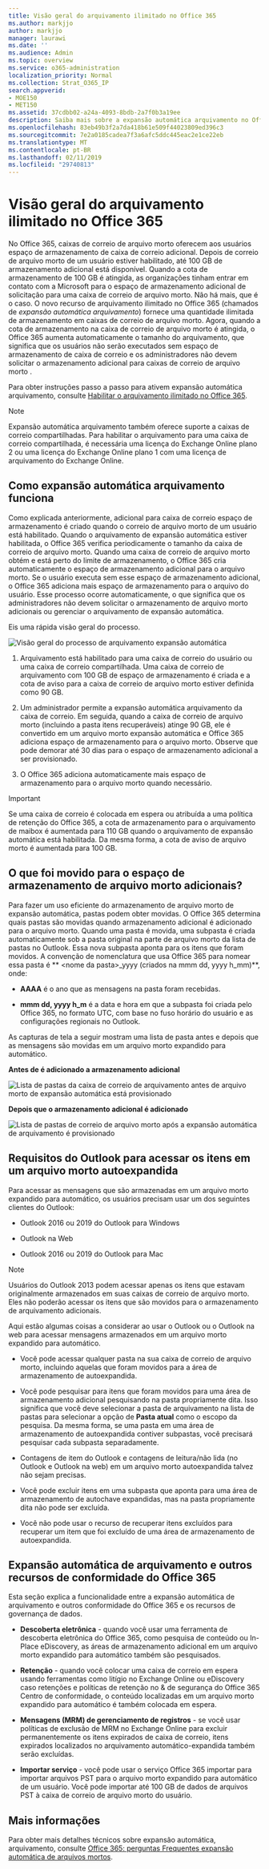 ```yaml
---
title: Visão geral do arquivamento ilimitado no Office 365
ms.author: markjjo
author: markjjo
manager: laurawi
ms.date: ''
ms.audience: Admin
ms.topic: overview
ms.service: o365-administration
localization_priority: Normal
ms.collection: Strat_O365_IP
search.appverid:
- MOE150
- MET150
ms.assetid: 37cdbb02-a24a-4093-8bdb-2a7f0b3a19ee
description: Saiba mais sobre a expansão automática arquivamento no Office 365, que fornece armazenamento de arquivamento ilimitado para caixas de correio Exchange Online.
ms.openlocfilehash: 83eb49b3f2a7da418b61e509f44023809ed396c3
ms.sourcegitcommit: 7e2a0185cadea7f3a6afc5ddc445eac2e1ce22eb
ms.translationtype: MT
ms.contentlocale: pt-BR
ms.lasthandoff: 02/11/2019
ms.locfileid: "29740813"
---
```

# <a name="overview-of-unlimited-archiving-in-office-365"></a>Visão geral do arquivamento ilimitado no Office 365

No Office 365, caixas de correio de arquivo morto oferecem aos usuários espaço de armazenamento de caixa de correio adicional. Depois de correio de arquivo morto de um usuário estiver habilitado, até 100 GB de armazenamento adicional está disponível. Quando a cota de armazenamento de 100 GB é atingida, as organizações tinham entrar em contato com a Microsoft para o espaço de armazenamento adicional de solicitação para uma caixa de correio de arquivo morto. Não há mais, que é o caso. O novo recurso de arquivamento ilimitado no Office 365 (chamados de *expansão automática arquivamento*) fornece uma quantidade ilimitada de armazenamento em caixas de correio de arquivo morto. Agora, quando a cota de armazenamento na caixa de correio de arquivo morto é atingida, o Office 365 aumenta automaticamente o tamanho do arquivamento, que significa que os usuários não serão executados sem espaço de armazenamento de caixa de correio e os administradores não devem solicitar o armazenamento adicional para caixas de correio de arquivo morto .
  
Para obter instruções passo a passo para ativem expansão automática arquivamento, consulte [Habilitar o arquivamento ilimitado no Office 365](enable-unlimited-archiving.md).
  
> [!NOTE]
> Expansão automática arquivamento também oferece suporte a caixas de correio compartilhadas. Para habilitar o arquivamento para uma caixa de correio compartilhada, é necessária uma licença do Exchange Online plano 2 ou uma licença do Exchange Online plano 1 com uma licença de arquivamento do Exchange Online. 
  
## <a name="how-auto-expanding-archiving-works"></a>Como expansão automática arquivamento funciona

Como explicada anteriormente, adicional para caixa de correio espaço de armazenamento é criado quando o correio de arquivo morto de um usuário está habilitado. Quando o arquivamento de expansão automática estiver habilitada, o Office 365 verifica periodicamente o tamanho da caixa de correio de arquivo morto. Quando uma caixa de correio de arquivo morto obtém e está perto do limite de armazenamento, o Office 365 cria automaticamente o espaço de armazenamento adicional para o arquivo morto. Se o usuário executa sem esse espaço de armazenamento adicional, o Office 365 adiciona mais espaço de armazenamento para o arquivo do usuário. Esse processo ocorre automaticamente, o que significa que os administradores não devem solicitar o armazenamento de arquivo morto adicionais ou gerenciar o arquivamento de expansão automática. 
  
Eis uma rápida visão geral do processo.
  
![Visão geral do processo de arquivamento expansão automática](media/74355385-d990-44fe-8a87-6c3639d1f63f.png)
  
1. Arquivamento está habilitado para uma caixa de correio do usuário ou uma caixa de correio compartilhada. Uma caixa de correio de arquivamento com 100 GB de espaço de armazenamento é criada e a cota de aviso para a caixa de correio de arquivo morto estiver definida como 90 GB.
    
2. Um administrador permite a expansão automática arquivamento da caixa de correio. Em seguida, quando a caixa de correio de arquivo morto (incluindo a pasta itens recuperáveis) atinge 90 GB, ele é convertido em um arquivo morto expansão automática e Office 365 adiciona espaço de armazenamento para o arquivo morto. Observe que pode demorar até 30 dias para o espaço de armazenamento adicional a ser provisionado.
    
3. O Office 365 adiciona automaticamente mais espaço de armazenamento para o arquivo morto quando necessário.
  
> [!IMPORTANT]
> Se uma caixa de correio é colocada em espera ou atribuída a uma política de retenção do Office 365, a cota de armazenamento para o arquivamento de maibox é aumentada para 110 GB quando o arquivamento de expansão automática está habilitada. Da mesma forma, a cota de aviso de arquivo morto é aumentada para 100 GB.

## <a name="what-gets-moved-to-the-additional-archive-storage-space"></a>O que foi movido para o espaço de armazenamento de arquivo morto adicionais?

Para fazer um uso eficiente do armazenamento de arquivo morto de expansão automática, pastas podem obter movidas. O Office 365 determina quais pastas são movidas quando armazenamento adicional é adicionado para o arquivo morto. Quando uma pasta é movida, uma subpasta é criada automaticamente sob a pasta original na parte de arquivo morto da lista de pastas no Outlook. Essa nova subpasta aponta para os itens que foram movidos. A convenção de nomenclatura que usa Office 365 para nomear essa pasta é ** \<nome da pasta\>_yyyy (criados na mmm dd, yyyy h_mm)**, onde: 
  
- **AAAA** é o ano que as mensagens na pasta foram recebidas. 
    
- **mmm dd, yyyy h_m** é a data e hora em que a subpasta foi criada pelo Office 365, no formato UTC, com base no fuso horário do usuário e as configurações regionais no Outlook. 
    
As capturas de tela a seguir mostram uma lista de pasta antes e depois que as mensagens são movidas em um arquivo morto expandido para automático.
  
 **Antes de é adicionado a armazenamento adicional**
  
![Lista de pastas da caixa de correio de arquivamento antes de arquivo morto de expansão automática está provisionado](media/5d6d6420-e562-4912-aaab-1c111762b3f6.png)
  
 **Depois que o armazenamento adicional é adicionado**
  
![Lista de pastas de correio de arquivo morto após a expansão automática de arquivamento é provisionado](media/c03c5f51-23fa-4fc2-b887-7e7e5cce30da.png)
  
## <a name="outlook-requirements-for-accessing-items-in-an-auto-expanded-archive"></a>Requisitos do Outlook para acessar os itens em um arquivo morto autoexpandida

Para acessar as mensagens que são armazenadas em um arquivo morto expandido para automático, os usuários precisam usar um dos seguintes clientes do Outlook:
  
- Outlook 2016 ou 2019 do Outlook para Windows
    
- Outlook na Web 
    
- Outlook 2016 ou 2019 do Outlook para Mac 
    
> [!NOTE]
> Usuários do Outlook 2013 podem acessar apenas os itens que estavam originalmente armazenados em suas caixas de correio de arquivo morto. Eles não poderão acessar os itens que são movidos para o armazenamento de arquivamento adicionais. 
  
Aqui estão algumas coisas a considerar ao usar o Outlook ou o Outlook na web para acessar mensagens armazenados em um arquivo morto expandido para automático.
  
- Você pode acessar qualquer pasta na sua caixa de correio de arquivo morto, incluindo aquelas que foram movidos para a área de armazenamento de autoexpandida.
    
- Você pode pesquisar para itens que foram movidos para uma área de armazenamento adicional pesquisando na pasta propriamente dita. Isso significa que você deve selecionar a pasta de arquivamento na lista de pastas para selecionar a opção de **Pasta atual** como o escopo da pesquisa. Da mesma forma, se uma pasta em uma área de armazenamento de autoexpandida contiver subpastas, você precisará pesquisar cada subpasta separadamente. 
    
- Contagens de item do Outlook e contagens de leitura/não lida (no Outlook e Outlook na web) em um arquivo morto autoexpandida talvez não sejam precisas.
    
- Você pode excluir itens em uma subpasta que aponta para uma área de armazenamento de autochave expandidas, mas na pasta propriamente dita não pode ser excluída.
    
- Você não pode usar o recurso de recuperar itens excluídos para recuperar um item que foi excluído de uma área de armazenamento de autoexpandida.
  
## <a name="auto-expanding-archiving-and-other-office-365-compliance-features"></a>Expansão automática de arquivamento e outros recursos de conformidade do Office 365

Esta seção explica a funcionalidade entre a expansão automática de arquivamento e outros conformidade do Office 365 e os recursos de governança de dados.
  
- **Descoberta eletrônica** - quando você usar uma ferramenta de descoberta eletrônica do Office 365, como pesquisa de conteúdo ou In-Place eDiscovery, as áreas de armazenamento adicional em um arquivo morto expandido para automático também são pesquisados.
    
- **Retenção** - quando você colocar uma caixa de correio em espera usando ferramentas como litígio no Exchange Online ou eDiscovery caso retenções e políticas de retenção no & de segurança do Office 365 Centro de conformidade, o conteúdo localizadas em um arquivo morto expandido para automático é também colocada em espera.
    
- **Mensagens (MRM) de gerenciamento de registros** - se você usar políticas de exclusão de MRM no Exchange Online para excluir permanentemente os itens expirados de caixa de correio, itens expirados localizados no arquivamento automático-expandida também serão excluídas.
    
- **Importar serviço** - você pode usar o serviço Office 365 importar para importar arquivos PST para o arquivo morto expandido para automático de um usuário. Você pode importar até 100 GB de dados de arquivos PST à caixa de correio de arquivo morto do usuário. 

## <a name="more-information"></a>Mais informações

Para obter mais detalhes técnicos sobre expansão automática, arquivamento, consulte [Office 365: perguntas Frequentes expansão automática de arquivos mortos](https://blogs.technet.microsoft.com/exchange/2018/04/09/office-365-auto-expanding-archives-faq/).